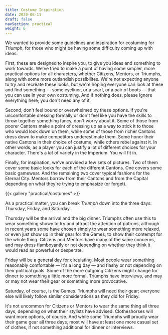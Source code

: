 ```yaml
---
title: Costume Inspiration
date: 2020-06-11
draft: false
navSection: practical
weight: 6
---
```


We wanted to provide some guidelines and inspiration for costuming for
*Triumph*, for those who might be having some difficulty coming up with ideas.

<!--more-->

First, these are designed to inspire you, to give you ideas and something to
work towards. We've tried to make a point of having some simpler, more
practical options for all characters, whether Citizens, Mentors, or Triumphs,
along with some more outlandish possibilites. We're not expecting anyone to
try and recreate these looks, but we're hoping everyone can look at these and
find something — some eyeliner, or a scarf, or a pair of boots — that you can
use in your own costuming. And if nothing does, please ignore everything here;
you don't need any of it.

Second, don't feel bound or overwhelmed by these options. If you're
uncomfortable dressing formally or don't feel like you have the skills to
throw together something fancy, don't worry about it. Some of those from
poorer Cantons make a point of dressing up as a way to stick it to those who
would look down on them, while some of those from richer Cantons dress down to
make competitors underestimate them. Some honor their native Cantons in their
choice of costume, while others rebel against it. In other words, as a player
you can justify a lot of different choices for your character. There's a *lot*
of variety in the Imperium. You will fit in.

Finally, for inspiration, we've provided a few sets of pictures. Two of them
cover some basic looks for each of the different Cantons. One covers some
basic gamewear. And the remaining two cover typical fashions for the Eternal
City. Mentors borrow from their Cantons and from the Capital depending on what
they're trying to emphasize (or forget).

{{< gallery "practical/costumes" >}}

As a practical matter, you can break *Triumph* down into the three days:
Thursday, Friday, and Saturday.

Thursday will be the arrival and the big dinner. Triumphs often use this to
wear something showy to try and attract the attention of patrons, although in
recent years some have chosen simply to wear something more relaxed, or even
just show up in their gear for the Games, to show their contempt for the whole
thing. Citizens and Mentors have many of the same concerns, and may dress
flamboyantly or not depending on whether they think it would read as powerful
or desperate.

Friday will be a general day for circulating. Most people wear something
reasonably comfortable — it's a long day — and flashy or not depending on
their political goals. Some of the more outgoing Citizens might change for
dinner to something a little more formal. Triumphs have interviews, and may or
may not wear their gear or something more provocative.

Saturday, of course, is the Games. Triumphs will need their gear; everyone
else will likely follow similar considerations as they did for Friday.

It's not uncommon for Citizens or Mentors to wear the same thing all three
days, depending on what their stylists have advised. Clotheshorses will want
more options, of course. And while some Triumphs will proudly wear their game
gear all three days, most will have at least one more casual set of clothes,
if not something additional for dinner or interviews.

